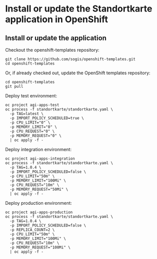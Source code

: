 # Install or update the Standortkarte application in OpenShift

## Install or update the application

Checkout the openshift-templates repository:

```
git clone https://github.com/sogis/openshift-templates.git
cd openshift-templates
```

Or, if already checked out, update the OpenShift templates repository:

```
cd openshift-templates
git pull
```


Deploy test environment:

```
oc project agi-apps-test
oc process -f standortkarte/standortkarte.yaml \
  -p TAG=latest \
  -p IMPORT_POLICY_SCHEDULED=true \
  -p CPU_LIMIT="0" \
  -p MEMORY_LIMIT="0" \
  -p CPU_REQUEST="0" \
  -p MEMORY_REQUEST="0" \
  | oc apply -f -
```

Deploy integration environment:

```
oc project agi-apps-integration
oc process -f standortkarte/standortkarte.yaml \
  -p TAG=1.0.4 \
  -p IMPORT_POLICY_SCHEDULED=false \
  -p CPU_LIMIT="50m" \
  -p MEMORY_LIMIT="100Mi" \
  -p CPU_REQUEST="10m" \
  -p MEMORY_REQUEST="50Mi" \
  | oc apply -f -
```

Deploy production environment:

```
oc project agi-apps-production
oc process -f standortkarte/standortkarte.yaml \
  -p TAG=1.0.4 \
  -p IMPORT_POLICY_SCHEDULED=false \
  -p REPLICA_COUNT=2 \
  -p CPU_LIMIT="50m" \
  -p MEMORY_LIMIT="100Mi" \
  -p CPU_REQUEST="10m" \
  -p MEMORY_REQUEST="100Mi" \
  | oc apply -f -
```
